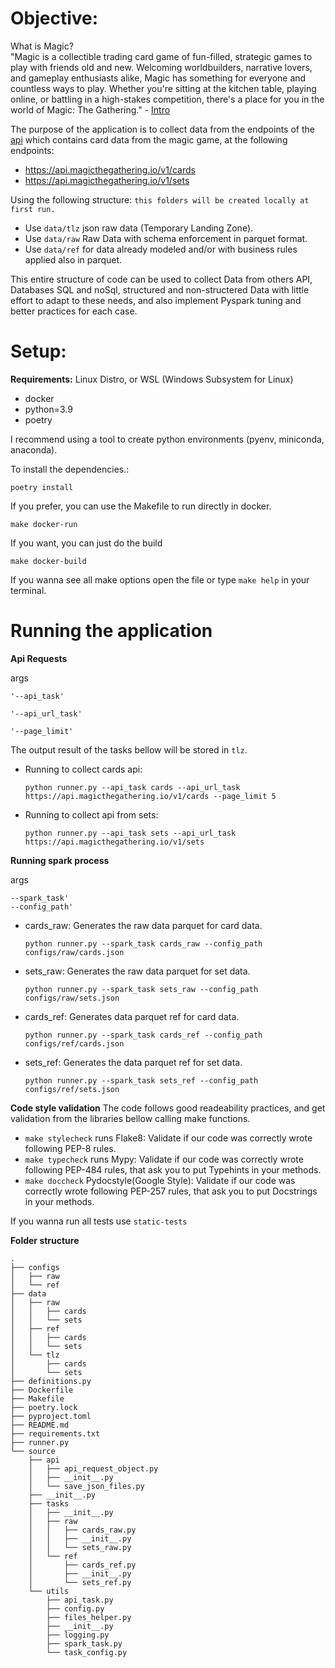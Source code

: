 **Objective:**
===============

What is Magic?  
"Magic is a collectible trading card game of fun-filled, strategic games to play with friends old and new. Welcoming worldbuilders, narrative lovers, and gameplay enthusiasts alike, Magic has something for everyone and countless ways to play. Whether you're sitting at the kitchen table, playing online, or battling in a high-stakes competition, there's a place for you in the world of Magic: The Gathering." - [Intro](https://magic.wizards.com/en/intro)


The purpose of the application is to collect data from the endpoints of the [api](https://docs.magicthegathering.io/) which contains card data from the magic game, at the following endpoints:

 - https://api.magicthegathering.io/v1/cards
 - https://api.magicthegathering.io/v1/sets

Using the following structure:
`this folders will be created locally at first run.`
 * Use `data/tlz` json raw data (Temporary Landing Zone).
 * Use `data/raw` Raw Data with schema enforcement in parquet format.
 * Use `data/ref` for data already modeled and/or with business rules applied also in parquet.

This entire structure of code can be used to collect Data from others API, Databases SQL and noSql,
structured and non-structered Data with little effort to adapt to these needs, and also implement Pyspark tuning and better practices for each case.

**Setup:**
===============

**Requirements:**
Linux Distro, or WSL (Windows Subsystem for Linux)
 - docker
 - python=3.9
 - poetry

I recommend using a tool to create python environments (pyenv, miniconda, anaconda).

To install the dependencies.:
```
poetry install
```

If you prefer, you can use the Makefile to run directly in docker.
```
make docker-run
```

If you want, you can just do the build
```
make docker-build
```

If you wanna see all make options open the file or type `make help` in your terminal.

**Running the application**
=============

**Api Requests**

 args
 ```
'--api_task'

'--api_url_task'

'--page_limit'

 ```

The output result of the tasks bellow will be stored in `tlz`.

 * Running to collect cards api:
    ```
    python runner.py --api_task cards --api_url_task https://api.magicthegathering.io/v1/cards --page_limit 5
    ```

 * Running to collect api from sets:
    ```
    python runner.py --api_task sets --api_url_task https://api.magicthegathering.io/v1/sets
    ```

**Running spark process**

args
```
--spark_task'
--config_path'
```

 * cards_raw: Generates the raw data parquet for card data.
    ```
    python runner.py --spark_task cards_raw --config_path configs/raw/cards.json
    ```

 * sets_raw: Generates the raw data parquet for set data.
    ```
    python runner.py --spark_task sets_raw --config_path configs/raw/sets.json
    ```

 * cards_ref: Generates data parquet ref for card data.
    ```
    python runner.py --spark_task cards_ref --config_path configs/ref/cards.json
    ```

 * sets_ref: Generates the data parquet ref for set data.
    ```
    python runner.py --spark_task sets_ref --config_path configs/ref/sets.json
    ```

**Code style validation**
The code follows good readeability practices, and get validation from the libraries bellow calling make functions.
- `make stylecheck` runs Flake8: Validate if our code was correctly wrote following PEP-8 rules.
- `make typecheck` runs Mypy: Validate if our code was correctly wrote following PEP-484 rules, that ask you to put Typehints in your methods.
- `make doccheck` Pydocstyle(Google Style): Validate if our code was correctly wrote following PEP-257 rules, that ask you to put Docstrings in your methods.

If you wanna run all tests use `static-tests`

**Folder structure**
```
.
├── configs
│   ├── raw
│   └── ref
├── data
│   ├── raw
│   │   ├── cards
│   │   └── sets
│   ├── ref
│   │   ├── cards
│   │   └── sets
│   └── tlz
│       ├── cards
│       └── sets
├── definitions.py
├── Dockerfile
├── Makefile
├── poetry.lock
├── pyproject.toml
├── README.md
├── requirements.txt
├── runner.py
└── source
    ├── api
    │   ├── api_request_object.py
    │   ├── __init__.py
    │   └── save_json_files.py
    ├── __init__.py
    ├── tasks
    │   ├── __init__.py
    │   ├── raw
    │   │   ├── cards_raw.py
    │   │   ├── __init__.py
    │   │   └── sets_raw.py
    │   └── ref
    │       ├── cards_ref.py
    │       ├── __init__.py
    │       └── sets_ref.py
    └── utils
        ├── api_task.py
        ├── config.py
        ├── files_helper.py
        ├── __init__.py
        ├── logging.py
        ├── spark_task.py
        └── task_config.py
```


